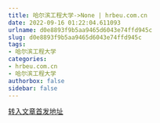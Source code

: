 ```yaml
---
title: 哈尔滨工程大学->None | hrbeu.com.cn
date: 2022-09-16 01:22:04.611093
urlname: d0e8893f9b5aa9465d6043e74ffd945c
slug: d0e8893f9b5aa9465d6043e74ffd945c
tags: 
- 哈尔滨工程大学
categories:
- hrbeu.com.cn
- 哈尔滨工程大学
authorbox: false
sidebar: false
---
```





[转入文章首发地址](http://paper.jyb.cn/zgjyb/html/2022-09/15/content_614012.htm?div=-1)